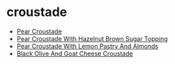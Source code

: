 # croustade

 * [Pear Croustade](../../index/p/pear-croustade-5131.json)
 * [Pear Croustade With Hazelnut Brown Sugar Topping](../../index/p/pear-croustade-with-hazelnut-brown-sugar-topping-102376.json)
 * [Pear Croustade With Lemon Pastry And Almonds](../../index/p/pear-croustade-with-lemon-pastry-and-almonds-240089.json)
 * [Black Olive And Goat Cheese Croustade](../../index/b/black-olive-and-goat-cheese-croustade.json)
